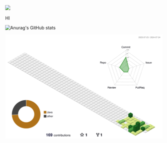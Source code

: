 
<img src="https://capsule-render.vercel.app/api?type=waving&color=BDBDC8&height=150&section=header" />

HI

![Anurag's GitHub stats](https://github-readme-stats.vercel.app/api?username=깃허브아이디&hide=contribs,prs&show_icons=true&theme=tokyonight)



![](./profile-3d-contrib/profile-green-animate.svg)
